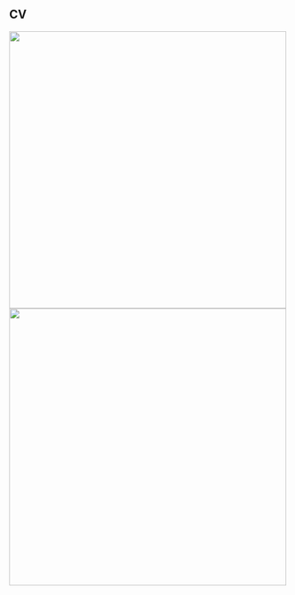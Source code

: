 
## CV
<p float="left">
  <img src="/pattullo.github.io/pages/PattulloCV_May25.png" width="500" />
  <img src="/pattullo.github.io/pages/pages/page2.png" width="500" /> 

</p>
